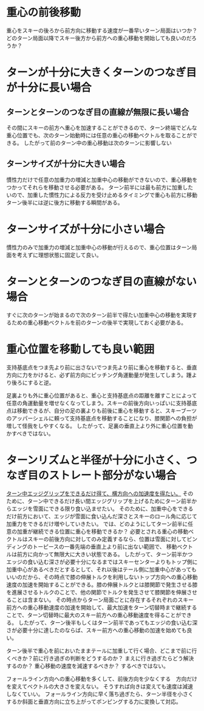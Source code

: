 # 重心の前後移動
重心をスキーの後ろから前方向に移動する速度が一番早いターン局面はいつか？
どのターン局面以降でスキー後方から前方への重心移動を開始しても良いのだろうか？

# ターンが十分に大きくターンのつなぎ目が十分に長い場合
## ターンとターンのつなぎ目の直線が無限に長い場合
その間にスキーの前方へ重心を加速することができるので、ターン終端でどんな重心位置でも、次のターン始動時には任意の重心の移動ベクトルを取ることができる。
したがって前のターン中の重心移動は次のターンに影響しない

## ターンサイズが十分に大きい場合
慣性力だけで任意の加重力の増減と加重中心の移動ができないので、重心移動をつかってそれらを移動させる必要がある。
ターン前半には最も前方に加重したいので、加重した慣性力による反力を受け止めるタイミングで重心も前方に移動
ターン後半には逆に後方に移動する瞬間がある。


# ターンサイズが十分に小さい場合
慣性力のみで加重力の増減と加重中心の移動が行えるので、重心位置はターン局面を考えずに理想状態に固定して良い。

# ターンとターンのつなぎ目の直線がない場合
すぐに次のターンが始まるので次のターン前半で得たい加重中心の移動を実現するための重心移動ベクトルを前のターンの後半で実現しておく必要がある。

# 重心位置を移動しても良い範囲

支持基底点をつま先より前に出さないでつま先より前に重心を移動すると、垂直方向に力をかけると、必ず前方向にピッチング角運動量が発生してしまう。踵より後ろにすると逆。

足裏よりも外に重心位置があると、重心と支持基底点の距離を離すことによって任意の角運動量を増せなくなってしまう。スキーの前後方向いっぱいに支持基底点は移動できるが、自分の足の裏よりも前後に重心を移動すると、スキーブーツのアッパーシェルに頼って支持基底点を移動することになり、膝関節への負担が増して怪我をしやすくなる。
したがって、足裏の垂直上より外に重心位置を動かすべきではない。

# ターンリズムと半径が十分に小さく、つなぎ目のストレート部分がない場合
[ターン中エッジグリップをできるだけ得て、横方向への加速度を得たい。](joy_of_riding)
そのために、ターン中できるだけ長い間エッジグリップを上げるためにターン前半からエッジを雪面にできる限り食い込ませたい。
そのために、加重中心をできるだけ前方において、エッジが雪面に食い込んだ深さとスキーのロール角に応じて加重力をできるだけ増やしていきたい。
では、どのようにしてターン前半に任意の加重が継続できる位置に重心を移動できるか？
必要とされる重心の移動ベクトルはスキーの前後方向に対してのみ定義するなら、位置は雪面に対してビンディングのトーピースの一番先端の垂直上より前に出ない範囲で、
移動ベクトルは前方に向かって無限大に大きい状態である。
したがって、ターン前半かつエッジの食い込む深さが必要十分になるまではスキーセンターよりもトップ側に加重中心があるべきだとするとして、それ以後はテール側に加重中心があってもいいのだから、その時点で膝の伸展トルクを利用しないトップ方向への重心移動速度の加速を開始することができる。膝の伸展トルクとは膝関節で発生させる膝を進展させるトルクのことで、他の関節でトルクを発生させて膝関節を伸展させることは含まない。
その時点からターン局面ごとに存在するそれぞれのスキー前方への重心移動速度の加速を開始して、最大加速をターン切替時まで継続することで、ターン切替時に最大のスキー前方への重心移動速度を得ることができる。
したがって、ターン後半もしくはターン前半であってもエッジの食い込む深さが必要十分に達したのならば、スキー前方への重心移動の加速を始めても良い。



ターン後半で重心を前においたままテールに加重して行く場合、どこまで前に行くべきか？前に行き過ぎの判断をどうするのか？
まえに行き過ぎたらどう解決するのか？
重心移動の速度を減速するべきか？
するべきではない。

フォールライン方向への重心移動を多くして、前後方向を少なくする　方向だけを変えてベクトルの大きさを変えない。
そうすれば向きは変えても速度は減速しなくていい。
フォールライン方向に早く落ち過ぎたら、ターン半径を小さくするか斜面と垂直方向に立ち上がってポンピングする力に変換して対応。
